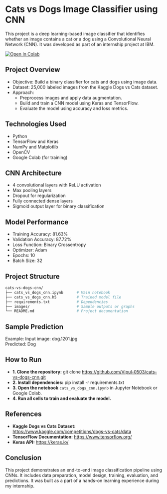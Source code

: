 # Cats vs Dogs Image Classifier using CNN

This project is a deep learning-based image classifier that identifies whether an image contains a cat or a dog using a Convolutional Neural Network (CNN). It was developed as part of an internship project at IBM.

[![Open In Colab](https://colab.research.google.com/assets/colab-badge.svg)](https://colab.research.google.com/drive/1UYln97JjlgKneNU0QZ_aBz__yLj6pOy1?usp=sharing)

## Project Overview

- Objective: Build a binary classifier for cats and dogs using image data.
- Dataset: 25,000 labeled images from the Kaggle Dogs vs Cats dataset.
- Approach:
  - Preprocess images and apply data augmentation.
  - Build and train a CNN model using Keras and TensorFlow.
  - Evaluate the model using accuracy and loss metrics.

## Technologies Used

- Python
- TensorFlow and Keras
- NumPy and Matplotlib
- OpenCV
- Google Colab (for training)

## CNN Architecture

- 4 convolutional layers with ReLU activation
- Max pooling layers
- Dropout for regularization
- Fully connected dense layers
- Sigmoid output layer for binary classification

## Model Performance

- Training Accuracy: 81.63%
- Validation Accuracy: 	87.72%
- Loss Function: Binary Crossentropy
- Optimizer: Adam
- Epochs: 10
- Batch Size: 32

## Project Structure

```bash
cats-vs-dogs-cnn/
├── cats_vs_dogs_cnn.ipynb      # Main notebook
├── cats_vs_dogs_cnn.h5         # Trained model file
├── requirements.txt            # Dependencies
├── images/                     # Sample outputs or graphs
└── README.md                   # Project documentation
```

## Sample Prediction

Example:
Input image: dog.1201.jpg  
Predicted: Dog

## How to Run

- **1. Clone the repository:**
   git clone https://github.com/Vipul-0503/cats-vs-dogs-cnn.git
- **2. Install dependencies:**
   pip install -r requirements.txt
- **3. Open the notebook** `cats_vs_dogs_cnn.ipynb` in Jupyter Notebook or Google Colab.
- **4. Run all cells to train and evaluate the model.**

## References

- **Kaggle Dogs vs Cats Dataset:** https://www.kaggle.com/competitions/dogs-vs-cats/data
- **TensorFlow Documentation:** https://www.tensorflow.org/
- **Keras API:** https://keras.io/

## Conclusion

This project demonstrates an end-to-end image classification pipeline using CNNs. It includes data preparation, model design, training, evaluation, and predictions. It was built as a part of a hands-on learning experience during my internship.


